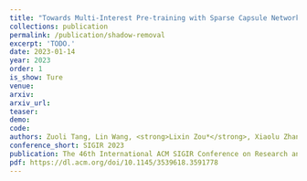 ```yaml
---    
title: "Towards Multi-Interest Pre-training with Sparse Capsule Network"
collections: publication
permalink: /publication/shadow-removal
excerpt: 'TODO.'
date: 2023-01-14
year: 2023
order: 1
is_show: Ture
venue: 
arxiv: 
arxiv_url: 
teaser: 
demo: 
code: 
authors: Zuoli Tang, Lin Wang, <strong>Lixin Zou*</strong>, Xiaolu Zhang, Jun Zhou, Chenliang Li* (*Corresponding Author)
conference_short: SIGIR 2023
publication: The 46th International ACM SIGIR Conference on Research and Development in Information Retrieval.<strong>(CCF-A)</strong>
pdf: https://dl.acm.org/doi/10.1145/3539618.3591778
---
```


